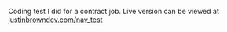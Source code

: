 Coding test I did for a contract job.  Live version can be viewed at [justinbrowndev.com/nav_test](http://justinbrowndev.com/nav_test)
